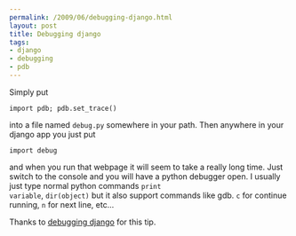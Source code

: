 ```yaml
--- 
permalink: /2009/06/debugging-django.html
layout: post
title: Debugging django
tags: 
- django
- debugging
- pdb
---
```

Simply put

    import pdb; pdb.set_trace()

into a file named <code>debug.py</code> somewhere in your path. Then anywhere in your django app you just put
    
    import debug

and when you run that webpage it will seem to take a really long time. Just switch to the console and you will have a python debugger open. I usually just type normal python commands <code>print variable</code>, <code>dir(object)</code> but it also support commands like gdb. <code>c</code> for continue running, <code>n</code> for next line, etc...

Thanks to <a href="http://simonwillison.net/2008/May/22/debugging/">debugging django</a> for this tip.

